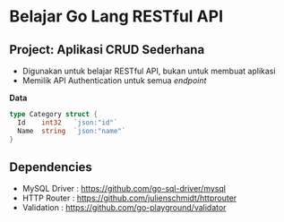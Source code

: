 # Belajar Go Lang RESTful API

## Project: Aplikasi CRUD Sederhana
- Digunakan untuk belajar RESTful API, bukan untuk membuat aplikasi
- Memilik API Authentication untuk semua _endpoint_

**Data**
```go
type Category struct {
  Id    int32   `json:"id"`
  Name  string  `json:"name"`
}

```

## Dependencies
- MySQL Driver    : https://github.com/go-sql-driver/mysql
- HTTP Router     : https://github.com/julienschmidt/httprouter
- Validation      : https://github.com/go-playground/validator